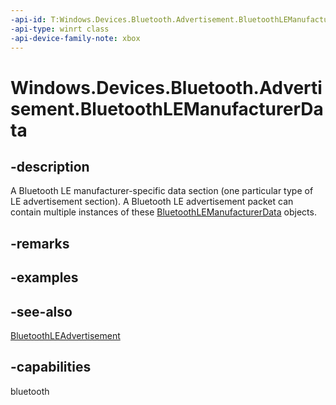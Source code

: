 ```yaml
---
-api-id: T:Windows.Devices.Bluetooth.Advertisement.BluetoothLEManufacturerData
-api-type: winrt class
-api-device-family-note: xbox
---
```


<!-- Class syntax.
public class BluetoothLEManufacturerData : Windows.Devices.Bluetooth.Advertisement.IBluetoothLEManufacturerData
-->

# Windows.Devices.Bluetooth.Advertisement.BluetoothLEManufacturerData

## -description
A Bluetooth LE manufacturer-specific data section (one particular type of LE advertisement section). A Bluetooth LE advertisement packet can contain multiple instances of these [BluetoothLEManufacturerData](bluetoothlemanufacturerdata.md) objects.

## -remarks

## -examples

## -see-also
[BluetoothLEAdvertisement](bluetoothleadvertisement.md)
## -capabilities
bluetooth
